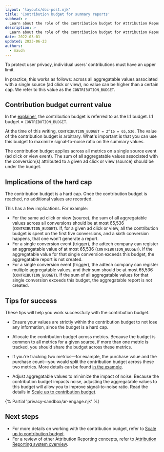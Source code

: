 ```yaml
---
layout: 'layouts/doc-post.njk'
title: 'Contribution budget for summary reports'
subhead: >
  Learn about the role of the contribution budget for Attribution Reporting summary reports and how to allocate it to capture the data you need.  
description: >
  Learn about the role of the contribution budget for Attribution Reporting summary reports and how to allocate it to capture the data you need.  
date: 2022-03-01
updated: 2023-06-23
authors:
  - maudn
---
```


To protect user privacy, individual users' contributions must have an upper limit.

In practice, this works as follows: across all aggregatable values associated with a single source (ad click or view), no value can be higher than a certain cap. We refer to this value as the `CONTRIBUTION_BUDGET`.

## Contribution budget current value

In the [explainer](https://github.com/WICG/conversion-measurement-api/blob/main/AGGREGATE.md), the contribution budget is referred to as the L1 budget. L1 budget = `CONTRIBUTION_BUDGET`. 

At the time of this writing, `CONTRIBUTION_BUDGET = 2^16 = 65,536`.
The value of the contribution budget is arbitrary. What's important is that you can use this budget to maximize signal-to-noise ratio on the summary values. 

The contribution budget applies across all metrics on a single source event (ad click or view event). The sum of all aggregatable values associated with the conversion(s) attributed to a given ad click or view (source) should be under the budget.

## Implications of the hard cap

The contribution budget is a hard cap. Once the contribution budget is reached, no additional values are recorded. 

This has a few implications. For example:

- For the same ad click or view (source), the sum of all aggregatable values across all conversions should be at most 65,536 (`CONTRIBUTION_BUDGET`). If, for a given ad click or view, all the contribution budget is spent on the first five conversions, and a sixth conversion happens, that one won't generate a report.
- For a single conversion event (trigger), the adtech company can register an aggregatable value of at most 65,536 (`CONTRIBUTION_BUDGET`). If the aggregatable value for that single conversion exceeds this budget, the aggregatable report is not created.
- For a single conversion event (trigger), the adtech company can register multiple aggregatable values, and their sum should be at most 65,536 (`CONTRIBUTION_BUDGET`). If the sum of all aggregatable values for that single conversion exceeds this budget, the aggregatable report is not created.

## Tips for success

These tips will help you work successfully with the contribution budget.

- Ensure your values are strictly within the contribution budget to not lose any information, since the budget is a hard cap. 
- Allocate the contribution budget across metrics. Because the budget is common to all metrics for a given source, if more than one metric is tracked, you should share the budget across these metrics.

- If you're tracking two metrics—for example, the purchase value and the purchase count—you would split the contribution budget across these two metrics. More details can be found [in the example](https://docs.google.com/document/d/1bU0a_njpDcRd9vDR0AJjwJjrf3Or8vAzyfuK8JZDEfo/view#heading=h.i6ovl4dm1npa).

- Adjust aggregatable values to minimize the impact of noise. Because the contribution budget impacts noise, adjusting the aggregatable values to this budget will allow you to improve signal-to-noise ratio. Read the details in [Scale up to contribution budget](/docs/privacy-sandbox/attribution-reporting/working-with-noise/#scale-up-to-contribution-budget). <!-- working with noise -->

{% Partial 'privacy-sandbox/ar-engage.njk' %}

## Next steps

- For more details on working with the contribution budget, refer to [Scale up to contribution budget](/docs/privacy-sandbox/attribution-reporting/working-with-noise/#scale-up-to-contribution-budget).
- For a review of other Attribution Reporting concepts, refer to [Attribution Reporting system overview](/docs/privacy-sandbox/attribution-reporting/system-overview/).

